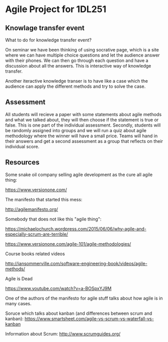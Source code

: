 # Agile Project for 1DL251

## Knowlage transfer event

What to do for knowledge transfer event?

On seminar we have been thinking of using socrative page, which is a site where we can have multiple choice questions and let the audience answer with their phones. We can then go through each question and have a discussion about all the answers. This is interactive way of knowledge transfer.

Another iteractive knowledge transer is to have like a case which the audience can apply the different methods and try to solve the case.  

## Assessment

All students will recieve a paper with some statements about agile methods and what we talked about, they will then choose if the statement is true or false. This is one part of the individual assessment. Secondly, students will be randomly assigned into groups and we will run a quiz about agile methodology where the winner will have a small price. Teams will hand in their answers and get a second assessment as a group that reflects on their individual score.

## Resources

Some snake oil company selling agile development as the cure all agile thing:

https://www.versionone.com/

The manifesto that started this mess:

http://agilemanifesto.org/

Somebody that does not like this "agile thing":

https://michaelochurch.wordpress.com/2015/06/06/why-agile-and-especially-scrum-are-terrible/

https://www.versionone.com/agile-101/agile-methodologies/

Course books related videos

http://iansommerville.com/software-engineering-book/videos/agile-methods/

Agile is Dead

https://www.youtube.com/watch?v=a-BOSpxYJ9M

One of the authors of the manifesto for agile stuff talks about how agile is in many cases.

Soruce which talks about kanban (and differences between scrum and kanban):
https://www.smartsheet.com/agile-vs-scrum-vs-waterfall-vs-kanban

Information about Scrum:
http://www.scrumguides.org/
